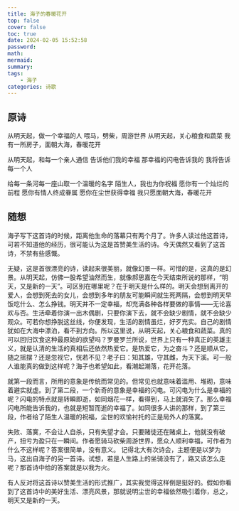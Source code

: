 ```yaml
---
title: 海子的春暖花开
top: false
cover: false
toc: true
date: 2024-02-05 15:52:58
password:
math:
mermaid:
summary:
tags:
    - 海子
categories: 诗歌
---
```


## 原诗

从明天起，做一个幸福的人
喂马，劈柴，周游世界
从明天起，关心粮食和蔬菜
我有一所房子，面朝大海，春暖花开

从明天起，和每一个亲人通信
告诉他们我的幸福
那幸福的闪电告诉我的
我将告诉每一个人

给每一条河每一座山取一个温暖的名字
陌生人，我也为你祝福
愿你有一个灿烂的前程
愿你有情人终成眷属
愿你在尘世获得幸福
我只愿面朝大海，春暖花开

## 随想

海子写下这首诗的时候，距离他生命的落幕只有两个月了。许多人读过他这首诗，可若不知道他的经历，很可能认为这是首赞美生活的诗。今天偶然又看到了这首诗，不禁有些感慨。

无疑，这是首很漂亮的诗，读起来很美丽，就像幻景一样。可惜的是，这真的是幻景。从明天起，仿佛一股希望油然而生，就像郝思嘉在今天结束所说的那样，“明天，又是新的一天”。可区别在哪里呢？在于明天是什么样的。明天会想到离开的爱人，会想到死去的女儿，会想到多年的朋友可能瞬间就生死两隔，会想到明天早饭吃什么、怎么挣钱。明天并不一定幸福，却充满各种各样要做的事情——无论喜欢与否。生活牵着你演一出木偶剧，只要你演下去，就不会缺少剧情，就不会缺少观众。可若你想挣脱这丝线，你便发现，生活的剧情虽烂，好歹充实。自己的剧情犹如在大海中漂泊，看不到方向。所以这里说，从明天起，关心粮食和蔬菜。真的可以回归饮食这种最原始的欲望吗？罗曼罗兰所说，世界上只有一种真正的英雄主义，就是认清的生活的真相后还依然热爱它。是热爱它，为之奋斗？还是顺从它，随之摇摆？还是忽视它，恍若不见？老子曰：知其雄，守其雌，为天下溪。可一般人谁能真的做到这样呢？海子也希望如此，看潮起潮落，花开花落。

就第一段而言，所用的意象是传统而常见的。但常见也就意味着滥用、堆砌，意味着避实就虚。到了第二段，一个新奇的意象是幸福的闪电。可闪电为什么是幸福的呢？闪电的特点就是转瞬即逝，如同烟花一样，看得到，马上就消失了。那么幸福闪电所能告诉我的，也就是短暂而逝的幸福了。如同很多人讲的那样，到了第三段，作者给了陌生人温暖的祝福，尘世的欢愉衬托的正是局外人的落寞。

失败、落寞，不会让人自杀，只有失望才会。只要赌徒还在赌桌上，他就没有破产，扭亏为盈只在一瞬间。作者愿骑马砍柴周游世界，愿众人顺利幸福，可作者为什么不这样呢？答案很简单，没有意义。 记得北大有次诗会，主题便是以梦为马，这出自海子的另一首诗。试想，若是人生路上的坐骑没有了，路又该怎么走呢？那首诗中给的答案就是以我为火。

有人反对将这首诗以赞美生活的形式推广，其实我觉得这样倒是挺好的。假如你看到了这首诗中的美好生活、漂亮风景，那就说明尘世的幸福依然吸引着你，总之，明天又是新的一天。